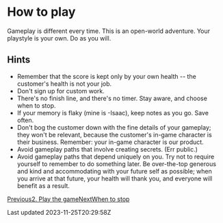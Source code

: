 # How to play

Gameplay is different every time. This is an open-world adventure. Your playstyle is your own. Do as you will.

## Hints

- Remember that the score is kept only by your own health -- the customer's health is not your job.
- Don't sign up for custom work.
- There's no finish line, and there's no timer. Stay aware, and choose when to stop.
- If your memory is flaky (mine is -Isaac), keep notes as you go. Save often.
- Don't bog the customer down with the fine details of your gameplay; they won't be relevant, because the customer's in-game character is their business. Remember: your in-game character is our product.
- Avoid gameplay paths that involve creating secrets. (Err public.)
- Avoid gameplay paths that depend uniquely on you. Try not to require yourself to remember to do something later. Be over-the-top generous and kind and accommodating with your future self as possible; when you arrive at that future, your health will thank you, and everyone will benefit as a result.

[Previous2. Play the game](/the-product-game/2-play)[NextWhen to stop](/the-product-game/2-play/when-to-stop)

Last updated 2023-11-25T20:29:58Z